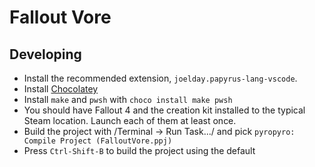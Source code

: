 # Fallout Vore

## Developing

* Install the recommended extension, `joelday.papyrus-lang-vscode`.
* Install [Chocolatey](https://chocolatey.org/install)
* Install `make` and `pwsh` with `choco install make pwsh`
* You should have Fallout 4 and the creation kit installed to the typical Steam location. Launch each of them at least once.
* Build the project with /Terminal -> Run Task.../ and pick `pyropyro: Compile Project (FalloutVore.ppj)`
* Press `Ctrl-Shift-B` to build the project using the default 